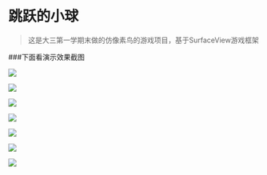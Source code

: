# 跳跃的小球

>这是大三第一学期末做的仿像素鸟的游戏项目，基于SurfaceView游戏框架

###下面看演示效果截图  

![](http://okr1a8qew.bkt.clouddn.com/BouncingBall/1.%E9%85%8D%E7%BD%AE%E7%95%8C%E9%9D%A2.jpg)

![](http://okr1a8qew.bkt.clouddn.com/BouncingBall/2.%E6%9F%A5%E7%9C%8B%E5%88%86%E6%95%B0.jpg)

![](http://okr1a8qew.bkt.clouddn.com/BouncingBall/3.%E6%B8%B8%E6%88%8F%E5%85%B3%E4%BA%8E.jpg)

![](http://okr1a8qew.bkt.clouddn.com/BouncingBall/1.%E5%88%9D%E5%A7%8B%E7%95%8C%E9%9D%A2.jpg)

![](http://okr1a8qew.bkt.clouddn.com/BouncingBall/2.%E6%B8%B8%E8%A1%8C%E8%BF%9B%E8%A1%8C%E4%B8%AD1.jpg)

![](http://okr1a8qew.bkt.clouddn.com/BouncingBall/3.%E6%B8%B8%E8%A1%8C%E8%BF%9B%E8%A1%8C%E4%B8%AD2.jpg)

![](http://okr1a8qew.bkt.clouddn.com/BouncingBall/3.%E6%B8%B8%E6%88%8F%E7%BB%93%E6%9D%9F.jpg)
